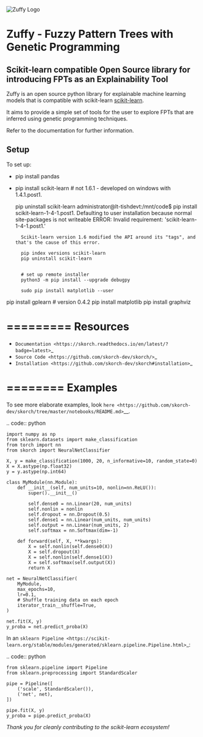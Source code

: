 ![Zuffy Logo](https://github.com/pxom/fptgp/blob/master/assets/zuffy_logo_small.png)

<!-- [logo](https://github.com/pxom/fptgp/blob/master/assets/zuffy_logo.png) "Why are you hovering? Go for it!" -->

Zuffy - Fuzzy Pattern Trees with Genetic Programming
====================================================
Scikit-learn compatible Open Source library for introducing FPTs as an Explainability Tool
------------------------------------------------------------------------------------------

<!-- 
![tests](https://github.com/scikit-learn-contrib/project-template/actions/workflows/python-app.yml/badge.svg)
[![codecov](https://codecov.io/gh/scikit-learn-contrib/project-template/graph/badge.svg?token=L0XPWwoPLw)](https://codecov.io/gh/scikit-learn-contrib/project-template)
![doc](https://github.com/scikit-learn-contrib/project-template/actions/workflows/deploy-gh-pages.yml/badge.svg)
-->

Zuffy is an open source python library for explainable machine learning models that is compatible with scikit-learn [scikit-learn](https://scikit-learn.org).

It aims to provide a simple set of tools for the user to explore FPTs that are inferred using 
genetic programming techniques.

Refer to the documentation for further information.

## Setup
To set up:
* pip install pandas
* pip install scikit-learn # not 1.6.1 - developed on windows with 1.4.1.post1.

    pip uninstall scikit-learn
    administrator@lt-tishdevt:/mnt/code$ 
        pip install scikit-learn-1-4-1.post1.
        Defaulting to user installation because normal site-packages is not writeable
        ERROR: Invalid requirement: 'scikit-learn-1-4-1.post1.'

        Scikit-learn version 1.6 modified the API around its "tags", and that's the cause of this error.
        
        pip index versions scikit-learn
        pip uninstall scikit-learn


        # set up remote installer
        python3 -m pip install --upgrade debugpy

        sudo pip install matplotlib --user


pip install gplearn  # version 0.4.2
pip install matplotlib
pip install graphviz


=========
Resources
=========

- `Documentation <https://skorch.readthedocs.io/en/latest/?badge=latest>`_
- `Source Code <https://github.com/skorch-dev/skorch/>`_
- `Installation <https://github.com/skorch-dev/skorch#installation>`_

========
Examples
========

To see more elaborate examples, look `here
<https://github.com/skorch-dev/skorch/tree/master/notebooks/README.md>`__.

.. code:: python

    import numpy as np
    from sklearn.datasets import make_classification
    from torch import nn
    from skorch import NeuralNetClassifier

    X, y = make_classification(1000, 20, n_informative=10, random_state=0)
    X = X.astype(np.float32)
    y = y.astype(np.int64)

    class MyModule(nn.Module):
        def __init__(self, num_units=10, nonlin=nn.ReLU()):
            super().__init__()

            self.dense0 = nn.Linear(20, num_units)
            self.nonlin = nonlin
            self.dropout = nn.Dropout(0.5)
            self.dense1 = nn.Linear(num_units, num_units)
            self.output = nn.Linear(num_units, 2)
            self.softmax = nn.Softmax(dim=-1)

        def forward(self, X, **kwargs):
            X = self.nonlin(self.dense0(X))
            X = self.dropout(X)
            X = self.nonlin(self.dense1(X))
            X = self.softmax(self.output(X))
            return X

    net = NeuralNetClassifier(
        MyModule,
        max_epochs=10,
        lr=0.1,
        # Shuffle training data on each epoch
        iterator_train__shuffle=True,
    )

    net.fit(X, y)
    y_proba = net.predict_proba(X)

In an `sklearn Pipeline <https://scikit-learn.org/stable/modules/generated/sklearn.pipeline.Pipeline.html>`_:

.. code:: python

    from sklearn.pipeline import Pipeline
    from sklearn.preprocessing import StandardScaler

    pipe = Pipeline([
        ('scale', StandardScaler()),
        ('net', net),
    ])

    pipe.fit(X, y)
    y_proba = pipe.predict_proba(X)


*Thank you for cleanly contributing to the scikit-learn ecosystem!*
